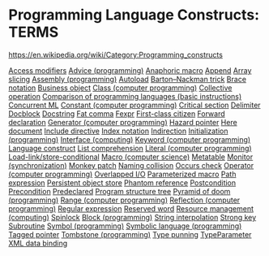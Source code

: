 # Programming Language Constructs: TERMS

https://en.wikipedia.org/wiki/Category:Programming_constructs


[Access modifiers](https://en.wikipedia.org/wiki/Access_modifiers)
[Advice (programming)](https://en.wikipedia.org/wiki/Advice_(programming))
[Anaphoric macro](https://en.wikipedia.org/wiki/Anaphoric_macro)
[Append](https://en.wikipedia.org/wiki/Append)
[Array slicing](https://en.wikipedia.org/wiki/Array_slicing)
[Assembly (programming)](https://en.wikipedia.org/wiki/Assembly_(programming))
[Autoload](https://en.wikipedia.org/wiki/Autoload)
[Barton–Nackman trick](https://en.wikipedia.org/wiki/Barton%E2%80%93Nackman_trick)
[Brace notation](https://en.wikipedia.org/wiki/Brace_notation)
[Business object](https://en.wikipedia.org/wiki/Business_object)
[Class (computer programming)](https://en.wikipedia.org/wiki/Class_(computer_programming))
[Collective operation](https://en.wikipedia.org/wiki/Collective_operation)
[Comparison of programming languages (basic instructions)](https://en.wikipedia.org/wiki/Comparison_of_programming_languages_(basic_instructions))
[Concurrent ML](https://en.wikipedia.org/wiki/Concurrent_ML)
[Constant (computer programming)](https://en.wikipedia.org/wiki/Constant_(computer_programming))
[Critical section](https://en.wikipedia.org/wiki/Critical_section)
[Delimiter](https://en.wikipedia.org/wiki/Delimiter)
[Docblock](https://en.wikipedia.org/wiki/Docblock)
[Docstring](https://en.wikipedia.org/wiki/Docstring)
[Fat comma](https://en.wikipedia.org/wiki/Fat_comma)
[Fexpr](https://en.wikipedia.org/wiki/Fexpr)
[First-class citizen](https://en.wikipedia.org/wiki/First-class_citizen)
[Forward declaration](https://en.wikipedia.org/wiki/Forward_declaration)
[Generator (computer programming)](https://en.wikipedia.org/wiki/Generator_(computer_programming))
[Hazard pointer](https://en.wikipedia.org/wiki/Hazard_pointer)
[Here document](https://en.wikipedia.org/wiki/Here_document)
[Include directive](https://en.wikipedia.org/wiki/Include_directive)
[Index notation](https://en.wikipedia.org/wiki/Index_notation)
[Indirection](https://en.wikipedia.org/wiki/Indirection)
[Initialization (programming)](https://en.wikipedia.org/wiki/Initialization_(programming))
[Interface (computing)](https://en.wikipedia.org/wiki/Interface_(computing))
[Keyword (computer programming)](https://en.wikipedia.org/wiki/Keyword_(computer_programming))
[Language construct](https://en.wikipedia.org/wiki/Language_construct)
[List comprehension](https://en.wikipedia.org/wiki/List_comprehension)
[Literal (computer programming)](https://en.wikipedia.org/wiki/Literal_(computer_programming))
[Load-link/store-conditional](https://en.wikipedia.org/wiki/Load-link/store-conditional)
[Macro (computer science)](https://en.wikipedia.org/wiki/Macro_(computer_science))
[Metatable](https://en.wikipedia.org/wiki/Metatable)
[Monitor (synchronization)](https://en.wikipedia.org/wiki/Monitor_(synchronization))
[Monkey patch](https://en.wikipedia.org/wiki/Monkey_patch)
[Naming collision](https://en.wikipedia.org/wiki/Naming_collision)
[Occurs check](https://en.wikipedia.org/wiki/Occurs_check)
[Operator (computer programming)](https://en.wikipedia.org/wiki/Operator_(computer_programming))
[Overlapped I/O](https://en.wikipedia.org/wiki/Overlapped_I/O)
[Parameterized macro](https://en.wikipedia.org/wiki/Parameterized_macro)
[Path expression](https://en.wikipedia.org/wiki/Path_expression)
[Persistent object store](https://en.wikipedia.org/wiki/Persistent_object_store)
[Phantom reference](https://en.wikipedia.org/wiki/Phantom_reference)
[Postcondition](https://en.wikipedia.org/wiki/Postcondition)
[Precondition](https://en.wikipedia.org/wiki/Precondition)
[Predeclared](https://en.wikipedia.org/wiki/Predeclared)
[Program structure tree](https://en.wikipedia.org/wiki/Program_structure_tree)
[Pyramid of doom (programming)](https://en.wikipedia.org/wiki/Pyramid_of_doom_(programming))
[Range (computer programming)](https://en.wikipedia.org/wiki/Range_(computer_programming))
[Reflection (computer programming)](https://en.wikipedia.org/wiki/Reflection_(computer_programming))
[Regular expression](https://en.wikipedia.org/wiki/Regular_expression)
[Reserved word](https://en.wikipedia.org/wiki/Reserved_word)
[Resource management (computing)](https://en.wikipedia.org/wiki/Resource_management_(computing))
[Spinlock](https://en.wikipedia.org/wiki/Spinlock)
[Block (programming)](https://en.wikipedia.org/wiki/Block_(programming))
[String interpolation](https://en.wikipedia.org/wiki/String_interpolation)
[Strong key](https://en.wikipedia.org/wiki/Strong_key)
[Subroutine](https://en.wikipedia.org/wiki/Subroutine)
[Symbol (programming)](https://en.wikipedia.org/wiki/Symbol_(programming))
[Symbolic language (programming)](https://en.wikipedia.org/wiki/Symbolic_language_(programming))
[Tagged pointer](https://en.wikipedia.org/wiki/Tagged_pointer)
[Tombstone (programming)](https://en.wikipedia.org/wiki/Tombstone_(programming))
[Type punning](https://en.wikipedia.org/wiki/Type_punning)
[TypeParameter](https://en.wikipedia.org/wiki/TypeParameter)
[XML data binding](https://en.wikipedia.org/wiki/XML_data_binding)
